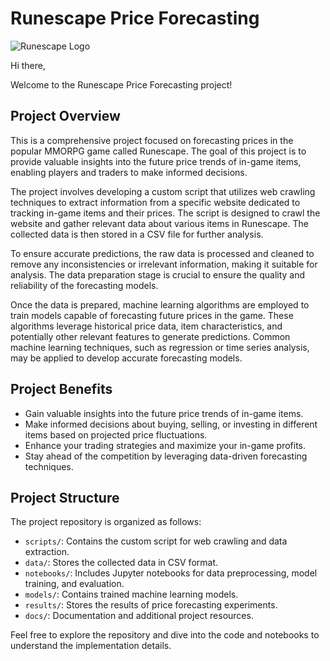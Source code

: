 # Runescape Price Forecasting

![Runescape Logo](runescape_logo.png)

Hi there,

Welcome to the Runescape Price Forecasting project!

## Project Overview

This is a comprehensive project focused on forecasting prices in the popular MMORPG game called Runescape. The goal of this project is to provide valuable insights into the future price trends of in-game items, enabling players and traders to make informed decisions.

The project involves developing a custom script that utilizes web crawling techniques to extract information from a specific website dedicated to tracking in-game items and their prices. The script is designed to crawl the website and gather relevant data about various items in Runescape. The collected data is then stored in a CSV file for further analysis.

To ensure accurate predictions, the raw data is processed and cleaned to remove any inconsistencies or irrelevant information, making it suitable for analysis. The data preparation stage is crucial to ensure the quality and reliability of the forecasting models.

Once the data is prepared, machine learning algorithms are employed to train models capable of forecasting future prices in the game. These algorithms leverage historical price data, item characteristics, and potentially other relevant features to generate predictions. Common machine learning techniques, such as regression or time series analysis, may be applied to develop accurate forecasting models.

## Project Benefits

- Gain valuable insights into the future price trends of in-game items.
- Make informed decisions about buying, selling, or investing in different items based on projected price fluctuations.
- Enhance your trading strategies and maximize your in-game profits.
- Stay ahead of the competition by leveraging data-driven forecasting techniques.

## Project Structure

The project repository is organized as follows:

- `scripts/`: Contains the custom script for web crawling and data extraction.
- `data/`: Stores the collected data in CSV format.
- `notebooks/`: Includes Jupyter notebooks for data preprocessing, model training, and evaluation.
- `models/`: Contains trained machine learning models.
- `results/`: Stores the results of price forecasting experiments.
- `docs/`: Documentation and additional project resources.

Feel free to explore the repository and dive into the code and notebooks to understand the implementation details.
